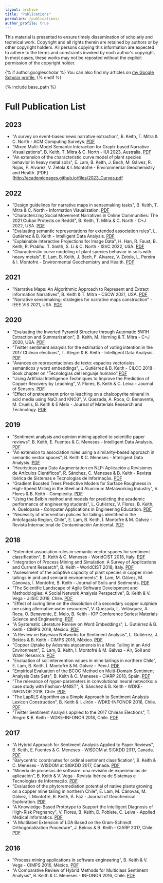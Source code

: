 ```yaml
---
layout: archive
title: "Publications"
permalink: /publications/
author_profile: true
---
```


This material is presented to ensure timely dissemination of scholarly and technical work. Copyright and all rights therein are retained by authors or by other copyright holders. All persons copying this information are expected to adhere to the terms and constraints invoked by each author's copyright. In most cases, these works may not be reposted without the explicit permission of the copyright holder. 

{% if author.googlescholar %}
  You can also find my articles on <u><a href="{{author.googlescholar}}">my Google Scholar profile</a>.</u>
{% endif %}

{% include base_path %}

# Full Publication List
## 2023
- "A survey on event-based news narrative extraction", B. Keith, T. Mitra & C. North - ACM Computing Surveys. [PDF](http://academicpages.github.io/files/2023_CSUR.pdf)
- "Mixed Multi-Model Semantic Interaction for Graph-based Narrative Visualizations", B. Keith, T. Mitra & C. North - IUI 2023, Australia. [PDF](http://academicpages.github.io/files/2023_IUI.pdf)
- "An extension of the characteristic curve model of plant species behavior in heavy metal soils", E. Lam, B. Keith, J. Bech, M. Gálvez, R. Rojas, F. Alvarez, V. Zetola & I. Montofré - Environmental Geochemistry and Health. [PDF](http://academicpages.github.io/files/2023_Curves.pdf

## 2022
- "Design guidelines for narrative maps in sensemaking tasks", B. Keith, T. Mitra & C. North - Information Visualization. [PDF](http://academicpages.github.io/files/2022_InfoVis.pdf)
- "Characterizing Social Movement Narratives in Online Communities: The 2021 Cuban Protests on Reddit", B. Keith, T. Mitra & C. North - C+J 2022, USA. [PDF](http://academicpages.github.io/files/2022_CJ.pdf)
- "Evaluating semantic representations for extended association rules", L. Gutiérrez & B. Keith - Intelligent Data Analysis.  [PDF](http://academicpages.github.io/files/2022_AR_SVS.pdf)
- "Explainable Interactive Projections for Image Data", H. Han, R. Faust, B. Keith, R. Prabhu. T. Smith, S. Li & C. North - ISVC 2022, USA. [PDF](http://academicpages.github.io/files/2022_ISVC.pdf) 
- "Characteristic curve modeling of plant species behavior in soils with heavy metals", E. Lam, B. Keith, J. Bech, F. Alvarez, V. Zetola, L. Pereira & I. Montofré - Environmental Geochemistry and Health. [PDF](http://academicpages.github.io/files/2022_Curves.pdf)

## 2021
- "Narrative Maps: An Algorithmic Approach to Represent and Extract Information Narratives", B. Keith & T. Mitra - CSCW 2021, USA. [PDF](http://academicpages.github.io/files/2021_CSCW.pdf)
- "Narrative sensemaking: strategies for narrative maps construction" - IEEE VIS 2021, USA. [PDF](http://academicpages.github.io/files/2021_VIS.pdf)

## 2020
- "Evaluating the Inverted Pyramid Structure through Automatic 5W1H Extraction and Summarization", B. Keith, M. Horning & T. Mitra - C+J 2020, USA. [PDF](http://academicpages.github.io/files/2020_CJ.pdf)
- "Twitter sentiment analysis for the estimation of voting intention in the 2017 Chilean elections", T. Alegre & B. Keith - Intelligent Data Analysis. [PDF](http://academicpages.github.io/files/2020_IDA_TAS_Final.pdf)
- "Avances en representaciones de texto: espacios vectoriales semánticos y word embeddings", L. Gutiérrez & B. Keith - CILCC 2018 - Book chapter on "Tecnologías del lenguaje humano".[PDF](http://academicpages.github.io/files/2020_TLH.pdf)
- "Using Artificial Intelligence Techniques to Improve the Prediction of Copper Recovery by Leaching", V. Flores, B. Keith & C. Leiva - Journal of Sensors. [PDF](http://academicpages.github.io/files/2020_Sensors.pdf)
- "Effect of pretreatment prior to leaching on a chalcopyrite mineral in acid media using NaCl and KNO3", V. Quezada, A. Roca, O. Benavente, M. Cruells, B. Keith & E Melo - Journal of Materials Research and Technology. [PDF](http://academicpages.github.io/files/2020_Materials.pdf)

## 2019
- "Sentiment analysis and opinion mining applied to scientific paper reviews", B. Keith, E. Fuentes & C. Meneses - Intelligent Data Analysis. [PDF](http://academicpages.github.io/files/2019_IDA_Reviews.pdf)
- "An extension to association rules using a similarity-based approach in semantic vector spaces", B. Keith & C. Meneses - Intelligent Data Analysis. [PDF](http://academicpages.github.io/files/2019_IDA_AR_SVS.pdf)
- "Heurísticas para Data Augmentation en NLP: Aplicación a Revisiones de Artículos Científicos", R. Sánchez, C. Meneses & B. Keith - Revista Ibérica de Sistemas e Tecnologias de Informação. [PDF](http://academicpages.github.io/files/2019_RISTI.pdf)
- "Gradient Boosted Trees Predictive Models for Surface Roughness in High-Speed Milling in the Steel and Aluminum Metalworking Industry", V. Flores & B. Keith - Complexity. [PDF](http://academicpages.github.io/files/2019_Complexity.pdf)
- "Using the Belbin method and models for predicting the academic performance of engineering students", L. Gutiérrez, V. Flores, B. Keith, A. Quelopana - Computer Applications in Engineering Education. [PDF](http://academicpages.github.io/files/2019_CAE.pdf)
- "Necessity of intervention policies for tailings identified in the Antofagasta Region, Chile", E. Lam, B. Keith, Í. Montofré & M. Gálvez - Revista Internacional de Contaminación Ambiental. [PDF](http://academicpages.github.io/files/2019_RICA.pdf)

## 2018
- "Extended association rules in semantic vector spaces for sentiment classification", B. Keith & C. Meneses - WorldCIST 2018, Italy. [PDF](http://academicpages.github.io/files/2018_AR_SVS.pdf)
- "Integration of Process Mining and Simulation: A Survey of Applications and Current Research", B. Keith - WorldCIST 2018, Italy. [PDF](http://academicpages.github.io/files/2018_WorldCIST_ProM.pdf)
- "Assessment of the adaptive capacity of plant species in copper mine tailings in arid and semiarid environments", E. Lam, M. Gálvez, M. Cánovas, Í. Montofré, B. Keith - Journal of Soils and Sediments. [PDF](http://academicpages.github.io/files/2018_Soils.pdf)
- "The Scientific Landscape of Agile Software Development and Methodologies: A Social Network Analysis Perspective", B. Keith & V. Vega - JIISIC 2018, Chile. [PDF](http://academicpages.github.io/files/2018_JIISIC.pdf)
- "Effect of curing time on the dissolution of a secondary copper sulphide ore using alternative water resources", V. Quezada, L. Velásquez, A. Roca, O. Benavente, E. Melo, B. Keith - IOP Conference Series: Materials Science and Engineering. [PDF](http://academicpages.github.io/files/2018_IOP.pdf)
- "A Systematic Literature Review on Word Embeddings", L. Gutiérrez & B. Keith - CIMPS 2018, México. [PDF](http://academicpages.github.io/files/2018_CIMPS_Embeddings.pdf)
- "A Review on Bayesian Networks for Sentiment Analysis", L. Gutiérrez, J. Bekios & B. Keith - CIMPS 2018, México. [PDF](http://academicpages.github.io/files/2018_CIMPS_Bayes.pdf)
- "Copper Uptake by Adesmia atacamensis in a Mine Tailing in an Arid Environment", E. Lam, B. Keith, Í. Montofré & M. Gálvez - Air, Soil and Water Research. [PDF](http://academicpages.github.io/files/2018_ASW.pdf)
- "Evaluation of soil intervention values in mine tailings in northern Chile", E. Lam, B. Keith, Í. Montofré & M. Gálvez - PeerJ. [PDF](http://academicpages.github.io/files/2018_PeerJ.pdf)
- "Empirical Evaluation of the BCOC Method on Multi-Domain Sentiment Analysis Data Sets", B. Keith & C. Meneses - CIARP 2018, Spain. [PDF](http://academicpages.github.io/files/2018_CIARP.pdf)
- "The relevance of hyper-parameters in convolutional neural networks: a case study with Fashion-MNIST", R. Sánchez & B. Keith - WDKE-INFONOR 2018, Chile. [PDF](http://academicpages.github.io/files/2018_WDKE_MNIST.pdf)
- "The LapRLS Algorithm as a Simple Approach to Sentiment Analysis Lexicon Construction", B. Keith & I. Jirón - WDKE-INFONOR 2018, Chile. [PDF](http://academicpages.github.io/files/2018_LapRLS.pdf) 
- "Twitter Sentiment Analysis applied to the 2017 Chilean Elections", T. Alegre & B. Keith - WDKE-INFONOR 2018, Chile. [PDF](http://academicpages.github.io/files/2018_WDKE_Elections.pdf)

## 2017
- "A Hybrid Approach for Sentiment Analysis Applied to Paper Reviews", B. Keith, E. Fuentes & C. Meneses - WISDOM at SIGKDD 2017, Canada. [PDF](http://academicpages.github.io/files/2017_WISDOM_Reviews.pdf)
- "Barycentric coordinates for ordinal sentiment classification", B. Keith & C. Meneses - WISDOM at SIGKDD 2017, Canada. [PDF](http://academicpages.github.io/files/2017_WISDOM_BCOC.pdf)
- "Minería de procesos de software: una revisión de experiencias de aplicación", B. Keith & V. Vega - Revista Ibérica de Sistemas e Tecnologias de Informação. [PDF](http://academicpages.github.io/files/2017_RISTI.pdf)
- "Evaluation of the phytoremediation potential of native plants growing on a copper mine tailing in northern Chile", E. Lam, M. Cánovas, M. Gálvez, Í. Montofré, B. Keith, Á. Faz - Journal of Geochemical Exploration. [PDF](http://academicpages.github.io/files/2017_Geochemical.pdf)
- "A Knowledge-Based Prototype to Support the Intelligent Diagnosis of High-Risk Pregnancy", V. Flores, B. Keith, D. Poblete, C. Leiva - Applied Medical Informatics. [PDF](http://academicpages.github.io/files/2017_Medical.pdf)
- "A Multilabel Extension of LDA Based on the Gram-Schmidt Orthogonalization Procedure", J. Bekios & B. Keith - CIARP 2017, Chile. [PDF](http://academicpages.github.io/files/2017_CIARP.pdf)

## 2016
- "Process mining applications in software engineering", B. Keith & V. Vega - CIMPS 2016, México. [PDF](http://academicpages.github.io/files/2016_CIMPS.pdf)
- "A Comparative Review of Hybrid Methods for Multiclass Sentiment Analysis", B. Keith & C. Meneses - INFONOR 2016, Chile. [PDF](http://academicpages.github.io/files/2016_INFONOR.pdf)
